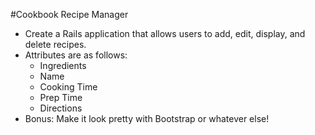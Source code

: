 #Cookbook Recipe Manager
- Create a Rails application that allows users to add, edit, display, and delete recipes.
- Attributes are as follows:
	- Ingredients
	- Name
	- Cooking Time
	- Prep Time
	- Directions
- Bonus: Make it look pretty with Bootstrap or whatever else!